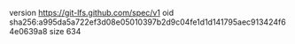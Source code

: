 version https://git-lfs.github.com/spec/v1
oid sha256:a995da5a722ef3d08e05010397b2d9c04fe1d1d141795aec913424f64e0639a8
size 634
